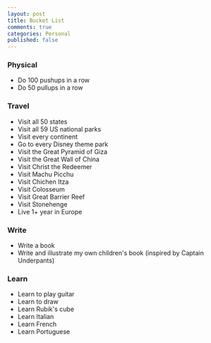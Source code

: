 ```yaml
---
layout: post
title: Bucket List
comments: true
categories: Personal
published: false
---
```



### Physical
* Do 100 pushups in a row
* Do 50 pullups in a row

### Travel
* Visit all 50 states
* Visit all 59 US national parks
* Visit every continent
* Go to every Disney theme park
* Visit the Great Pyramid of Giza
* Visit the Great Wall of China
* Visit Christ the Redeemer
* Visit Machu Picchu
* Visit Chichen Itza
* Visit Colosseum
* Visit Great Barrier Reef
* Visit Stonehenge
* Live 1+ year in Europe

### Write
* Write a book
* Write and illustrate my own children's book (inspired by Captain Underpants)

### Learn
* Learn to play guitar
* Learn to draw
* Learn Rubik's cube
* Learn Italian
* Learn French
* Learn Portuguese
